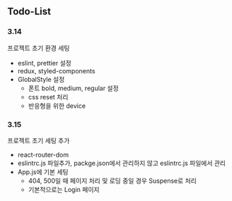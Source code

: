 ## Todo-List

### 3.14

프로젝트 초기 환경 세팅

- eslint, prettier 설정
- redux, styled-components
- GlobalStyle 설정
  - 폰트 bold, medium, regular 설정
  - css reset 처리
  - 반응형을 위한 device

### 3.15

프로젝트 초기 세팅 추가

- react-router-dom
- eslintrc.js 파일추가, packge.json에서 관리하지 않고 eslintrc.js 파일에서 관리
- App.js에 기본 세팅
  - 404, 500일 때 페이지 처리 및 로딩 중일 경우 Suspense로 처리
  - 기본적으로는 Login 페이지
